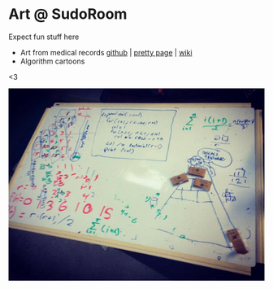 # Art @ SudoRoom

Expect fun stuff here

* Art from medical records [github](https://github.com/sudoroom/MRI-Art-Landing-Page) | [pretty page](http://sudoroom.github.io/MRI-Art-Landing-Page/) | [wiki](https://sudoroom.org/wiki/MRI_3D_Printing)
* Algorithm cartoons

<3

![Whiteboarding code](images/triangleWhiteboard.jpg)

